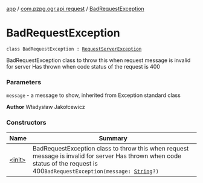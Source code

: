 [app](../../index.md) / [com.pzpg.ogr.api.request](../index.md) / [BadRequestException](./index.md)

# BadRequestException

`class BadRequestException : `[`RequestServerException`](../-request-server-exception/index.md)

BadRequestException class to throw this when request message is invalid for server
Has thrown when code status of the request is 400

### Parameters

`message` - a message to show, inherited from Exception standard class

**Author**
Władysław Jakołcewicz

### Constructors

| Name | Summary |
|---|---|
| [&lt;init&gt;](-init-.md) | BadRequestException class to throw this when request message is invalid for server Has thrown when code status of the request is 400`BadRequestException(message: `[`String`](https://kotlinlang.org/api/latest/jvm/stdlib/kotlin/-string/index.html)`?)` |
